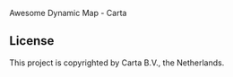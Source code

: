 Awesome Dynamic Map - Carta

## License

This project is copyrighted by Carta B.V., the Netherlands.
